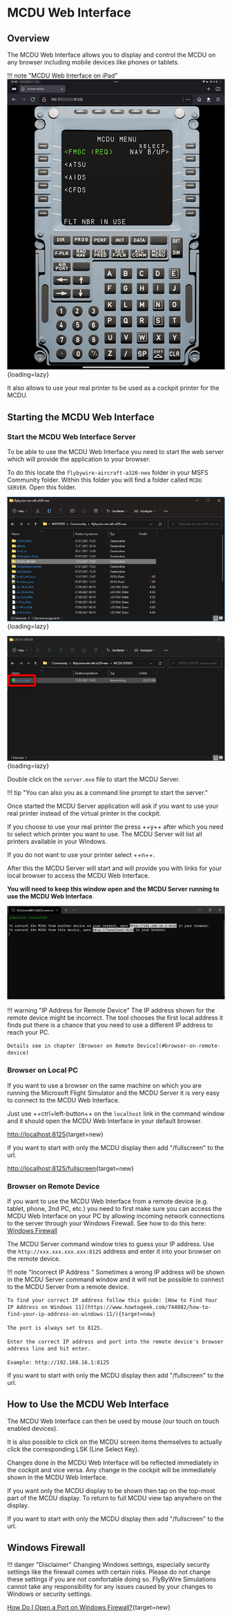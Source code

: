 # MCDU Web Interface

## Overview

The MCDU Web Interface allows you to display and control the MCDU on any browser including mobile devices like phones or tablets.

!!! note "MCDU Web Interface on iPad"
    ![Web MCDU Interface on the iPad](../assets/mcdu-server/web-mcdu-ipad.png "Web MCDU Interface on the iPad"){loading=lazy}

It also allows to use your real printer to be used as a cockpit printer for the MCDU.

## Starting the MCDU Web Interface

### Start the MCDU Web Interface Server

To be able to use the MCDU Web Interface you need to start the web server which will provide the application to your browser.

To do this locate the `flybywire-aircraft-a320-neo` folder in your MSFS Community folder. Within this folder you will find a folder called `MCDU SERVER`. Open this folder.

![MCDU Server Folder](../assets/mcdu-server/mcdu-server-folder.png "MCDU Server Folder"){loading=lazy}

![MCDU Server Executable](../assets/mcdu-server/mcdr-server.exe.png "MCDU Server Executable"){loading=lazy}

Double click on the `server.exe` file to start the MCDU Server.

!!! tip "You can also you as a command line prompt to start the server."

Once started the MCDU Server application will ask if you want to use your real printer instead of the virtual printer in the cockpit.

If you choose to use your real printer the press ++y++ after which you need to select which printer you want to use. The MCDU Server will list all printers available in your Windows.

If you do not want to use your printer select ++n++.

After this the MCDU Server will start and will provide you with links for your local browser to access the MCDU Web Interface.

**You will need to keep this window open and the MCDU Server running to use the MCDU Web Interface**.

![MCDU Server Command Window](../assets/mcdu-server/mcdu-server-cmd-window.png "MCDU Server Command Window")

!!! warning "IP Address for Remote Device"
    The IP address shown for the remote device might be incorrect. The tool chooses the first local address it finds put there is a chance that you need to use a different IP address to reach your PC.

    Details see in chapter [Browser on Remote Device](#browser-on-remote-device)

### Browser on Local PC

If you want to use a browser on the same machine on which you are running the Microsoft Flight Simulator and the MCDU Server it is very easy to connect to the MCDU Web Interface.

Just use ++ctrl+left-button++ on the `localhost` link in the command window and it should open the MCDU Web Interface in your default browser.

[http://localhost:8125](http://localhost:8125){target=new}

If you want to start with only the MCDU display then add "/fullscreen" to the url.

[http://localhost:8125/fullscreen](http://localhost:8125/fullscreen){target=new}

### Browser on Remote Device

If you want to use the MCDU Web Interface from a remote device (e.g. tablet, phone, 2nd PC, etc.) you need to first make sure you can access the MCDU Web Interface on your PC by allowing incoming network connections to the server through your Windows Firewall. See how to do this here: [Windows Firewall](#windows-firewall)

The MCDU Server command window tries to guess your IP address. Use the `http://xxx.xxx.xxx.xxx:8125` address and enter it into your browser on the remote device.

!!! note "Incorrect IP Address "
    Sometimes a wrong IP address will be shown in the MCDU Server command window and it will not be possible to connect to the MCDU Server from a remote device.

    To find your correct IP address follow this guide: [How to Find Your IP Address on Windows 11](https://www.howtogeek.com/744082/how-to-find-your-ip-address-on-windows-11/){target=new}

    The port is always set to 8125.

    Enter the correct IP address and port into the remote device's browser address line and hit enter.

    Example: http://192.168.16.1:8125

If you want to start with only the MCDU display then add "/fullscreen" to the url.

## How to Use the MCDU Web Interface

The MCDU Web Interface can then be used by mouse (our touch on touch enabled devices).

It is also possible to click on the MCDU screen items themselves to actually click the corresponding LSK (Line Select Key).

Changes done in the MCDU Web Interface will be reflected immediately in the cockpit and vice versa. Any change in the cockpit will be immediately shown in the MCDU Web Interface.

If you want only the MCDU display to be shown then tap on the top-most part of the MCDU display. To return to full MCDU view tap anywhere on the display.

If you want to start with only the MCDU display then add "/fullscreen" to the url.

## Windows Firewall

!!! danger "Disclaimer"
    Changing Windows settings, especially security settings like the firewall comes with certain risks. Please do not change these settings if you are not comfortable doing so. FlyByWire Simulations cannot take any responsibility for any issues caused by your changes to Windows or security settings.

[How Do I Open a Port on Windows Firewall?](https://www.howtogeek.com/394735/how-do-i-open-a-port-on-windows-firewall/){target=new}


